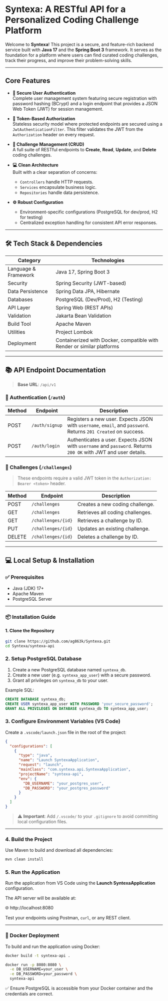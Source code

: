 # Syntexa: A RESTful API for a Personalized Coding Challenge Platform

Welcome to **Syntexa**! This project is a secure, and feature-rich backend service built with **Java 17** and the **Spring Boot 3** framework. It serves as the foundation for a platform where users can find curated coding challenges, track their progress, and improve their problem-solving skills.

---

##  Core Features

- **🔐 Secure User Authentication**  
  Complete user management system featuring secure registration with password hashing (BCrypt) and a login endpoint that provides a JSON Web Token (JWT) for session management.

- **🔑 Token-Based Authorization**  
  Stateless security model where protected endpoints are secured using a `JwtAuthenticationFilter`. This filter validates the JWT from the `Authorization` header on every request.

- **🧠 Challenge Management (CRUD)**  
  A full suite of RESTful endpoints to **Create**, **Read**, **Update**, and **Delete** coding challenges.

- **💻 Clean Architecture**  
  Built with a clear separation of concerns:
  - `Controllers` handle HTTP requests.
  - `Services` encapsulate business logic.
  - `Repositories` handle data persistence.

- **⚙️ Robust Configuration**  
  - Environment-specific configurations (PostgreSQL for dev/prod, H2 for testing)
  - Centralized exception handling for consistent API error responses.

---

## 🛠️ Tech Stack & Dependencies

| Category         | Technologies                                                                 |
|------------------|------------------------------------------------------------------------------|
| Language & Framework | Java 17, Spring Boot 3                                                    |
| Security         | Spring Security (JWT-based)                                                 |
| Data Persistence | Spring Data JPA, Hibernate                                                  |
| Databases        | PostgreSQL (Dev/Prod), H2 (Testing)                                         |
| API Layer        | Spring Web (REST APIs)                                                      |
| Validation       | Jakarta Bean Validation                                                     |
| Build Tool       | Apache Maven                                                                |
| Utilities        | Project Lombok                                                              |
| Deployment       | Containerized with Docker, compatible with Render or similar platforms      |

---

## 📚 API Endpoint Documentation

> **Base URL**: `/api/v1`

### 🔐 Authentication (`/auth`)

| Method | Endpoint       | Description                     |
|--------|----------------|---------------------------------|
| POST   | `/auth/signup` | Registers a new user. Expects JSON with `username`, `email`, and `password`. Returns `201 Created` on success. |
| POST   | `/auth/login`  | Authenticates a user. Expects JSON with `username` and `password`. Returns `200 OK` with JWT and user details. |

### 🧠 Challenges (`/challenges`)

> These endpoints require a valid JWT token in the `Authorization: Bearer <token>` header.

| Method | Endpoint               | Description                             |
|--------|------------------------|-----------------------------------------|
| POST   | `/challenges`          | Creates a new coding challenge.         |
| GET    | `/challenges`          | Retrieves all coding challenges.        |
| GET    | `/challenges/{id}`     | Retrieves a challenge by ID.            |
| PUT    | `/challenges/{id}`     | Updates an existing challenge.          |
| DELETE | `/challenges/{id}`     | Deletes a challenge by ID.              |

---

## 💻 Local Setup & Installation

### ✅ Prerequisites

- Java (JDK) 17+
- Apache Maven
- PostgreSQL Server

---

### 📦 Installation Guide

#### 1. Clone the Repository

```bash
git clone https://github.com/ag863k/Syntexa.git
cd Syntexa/syntexa-api
```

### 2. Setup PostgreSQL Database

1. Create a new PostgreSQL database named `syntexa_db`.
2. Create a new user (e.g. `syntexa_app_user`) with a secure password.
3. Grant all privileges on `syntexa_db` to your user.

Example SQL:
```sql
CREATE DATABASE syntexa_db;
CREATE USER syntexa_app_user WITH PASSWORD 'your_secure_password';
GRANT ALL PRIVILEGES ON DATABASE syntexa_db TO syntexa_app_user;
```

### 3. Configure Environment Variables (VS Code)

Create a `.vscode/launch.json` file in the root of the project:

```json
{
  "configurations": [
    {
      "type": "java",
      "name": "Launch SyntexaApplication",
      "request": "launch",
      "mainClass": "com.syntexa.api.SyntexaApplication",
      "projectName": "syntexa-api",
      "env": {
        "DB_USERNAME": "your_postgres_user",
        "DB_PASSWORD": "your_postgres_password"
      }
    }
  ]
}
```

> ⚠️ **Important**: Add `/.vscode/` to your `.gitignore` to avoid committing local configuration files.

---

### 4. Build the Project

Use Maven to build and download all dependencies:

```bash
mvn clean install
```

### 5. Run the Application

Run the application from VS Code using the **Launch SyntexaApplication** configuration.

The API server will be available at:

🌐 http://localhost:8080

Test your endpoints using Postman, `curl`, or any REST client.

---

### 🐳 Docker Deployment

To build and run the application using Docker:

```bash
docker build -t syntexa-api .

docker run -p 8080:8080 \
  -e DB_USERNAME=your_user \
  -e DB_PASSWORD=your_password \
  syntexa-api
```
✅ Ensure PostgreSQL is accessible from your Docker container and the credentials are correct.
